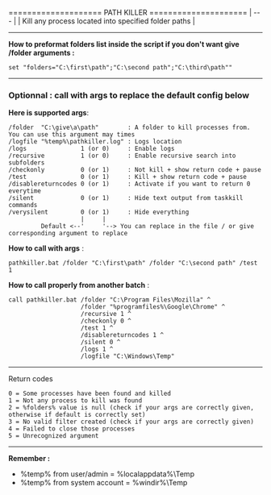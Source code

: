  ====================   PATH KILLER   =====================
|                           ---                            |
|   Kill any process located into specified folder paths   |

--------------------

**How to preformat folders list inside the script if you don't want give /folder arguments :**
```
set "folders="C:\first\path";"C:\second path";"C:\third\path""
```

--------------------

### Optionnal : call with args to replace the default config below

**Here is supported args**:
```
/folder  "C:\give\a\path"        : A folder to kill processes from. You can use this argument may times
/logfile "%temp%\pathkiller.log" : Logs location
/logs               1 (or 0)     : Enable logs
/recursive          1 (or 0)     : Enable recursive search into subfolders
/checkonly          0 (or 1)     : Not kill + show return code + pause
/test               0 (or 1)     : Kill + show return code + pause
/disablereturncodes 0 (or 1)     : Activate if you want to return 0 everytime
/silent             0 (or 1)     : Hide text output from taskkill commands
/verysilent         0 (or 1)     : Hide everything
                    |     |
         Default <--'     '--> You can replace in the file / or give corresponding argument to replace
```

**How to call with args** : 
```
pathkiller.bat /folder "C:\first\path" /folder "C:\second path" /test 1
```

**How to call properly from another batch** : 
```
call pathkiller.bat /folder "C:\Program Files\Mozilla" ^
                    /folder "%programfiles%\Google\Chrome" ^
                    /recursive 1 ^
                    /checkonly 0 ^
                    /test 1 ^
                    /disablereturncodes 1 ^
                    /silent 0 ^
                    /logs 1 ^
                    /logfile "C:\Windows\Temp"
```

--------------------

Return codes
```
0 = Some processes have been found and killed
1 = Not any process to kill was found
2 = %folders% value is null (check if your args are correctly given, otherwise if default is correctly set)
3 = No valid filter created (check if your args are correctly given)
4 = Failed to close those processes
5 = Unrecognized argument
```

--------------------

**Remember :**
- %temp% from user/admin     = %localappdata%\Temp
- %temp% from system account = %windir%\Temp
